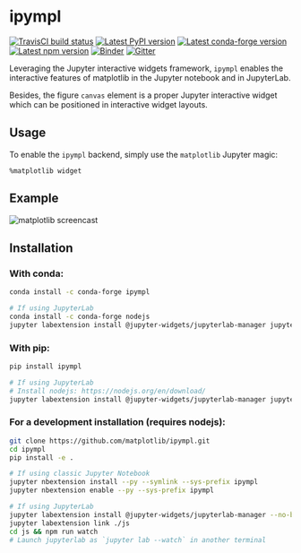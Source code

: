 # ipympl

[![TravisCI build status](https://img.shields.io/travis/com/matplotlib/ipympl/master?logo=travis)](https://travis-ci.com/matplotlib/ipympl)
[![Latest PyPI version](https://img.shields.io/pypi/v/ipympl?logo=pypi)](https://pypi.python.org/pypi/ipympl)
[![Latest conda-forge version](https://img.shields.io/conda/vn/conda-forge/ipympl?logo=conda-forge)](https://anaconda.org/conda-forge/ipympl)
[![Latest npm version](https://img.shields.io/npm/v/jupyter-matplotlib?logo=npm)](https://www.npmjs.com/package/jupyter-matplotlib)
[![Binder](https://mybinder.org/badge_logo.svg)](https://mybinder.org/v2/gh/matplotlib/ipympl/stable?urlpath=%2Flab%2Ftree%2Fexamples%2Fipympl.ipynb)
[![Gitter](https://img.shields.io/badge/gitter-Join_chat-blue?logo=gitter)](https://gitter.im/jupyter-widgets/Lobby)

Leveraging the Jupyter interactive widgets framework, `ipympl` enables the interactive features of matplotlib in the Jupyter notebook and in JupyterLab.

Besides, the figure `canvas` element is a proper Jupyter interactive widget which can be positioned in interactive widget layouts.

## Usage

To enable the `ipympl` backend, simply use the `matplotlib` Jupyter
magic:

```
%matplotlib widget
```

## Example

![matplotlib screencast](matplotlib.gif)

## Installation

### With conda:

```bash
conda install -c conda-forge ipympl

# If using JupyterLab
conda install -c conda-forge nodejs
jupyter labextension install @jupyter-widgets/jupyterlab-manager jupyter-matplotlib
```

### With pip:

```bash
pip install ipympl

# If using JupyterLab
# Install nodejs: https://nodejs.org/en/download/
jupyter labextension install @jupyter-widgets/jupyterlab-manager jupyter-matplotlib
```

### For a development installation (requires nodejs):

```bash
git clone https://github.com/matplotlib/ipympl.git
cd ipympl
pip install -e .

# If using classic Jupyter Notebook
jupyter nbextension install --py --symlink --sys-prefix ipympl
jupyter nbextension enable --py --sys-prefix ipympl

# If using JupyterLab
jupyter labextension install @jupyter-widgets/jupyterlab-manager --no-build
jupyter labextension link ./js
cd js && npm run watch
# Launch jupyterlab as `jupyter lab --watch` in another terminal
```

